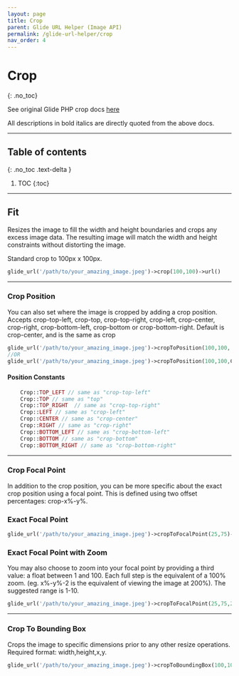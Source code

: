 ```yaml
---
layout: page
title: Crop
parent: Glide URL Helper (Image API)
permalink: /glide-url-helper/crop 
nav_order: 4
---
```


# Crop
{: .no_toc}

See original Glide PHP crop docs [here](https://glide.thephpleague.com/1.0/api/crop/)

All descriptions in bold italics are directly quoted from the above docs.

---------------------
## Table of contents
{: .no_toc .text-delta }

1. TOC
{:toc}
---


## Fit

Resizes the image to fill the width and height boundaries and crops any excess image data. The resulting image will
match the width and height constraints without distorting the image.

Standard crop to 100px x 100px.

```php 
glide_url('/path/to/your_amazing_image.jpeg')->crop(100,100)->url()
```
----------------------
### Crop Position

You can also set where the image is cropped by adding a crop position. Accepts crop-top-left, crop-top,
crop-top-right, crop-left, crop-center, crop-right, crop-bottom-left, crop-bottom or crop-bottom-right. Default is
crop-center, and is the same as crop

```php 
glide_url('/path/to/your_amazing_image.jpeg')->cropToPosition(100,100,'crop-top-left')->url()
//OR
glide_url('/path/to/your_amazing_image.jpeg')->cropToPosition(100,100,Crop::TOP_LEFT)->url()
```
#### Position Constants
```php
    Crop::TOP_LEFT // same as "crop-top-left"
    Crop::TOP // same as "top"
    Crop::TOP_RIGHT  // same as "crop-top-right"
    Crop::LEFT // same as "crop-left"
    Crop::CENTER // same as "crop-center"
    Crop::RIGHT // same as "crop-right"
    Crop::BOTTOM_LEFT // same as "crop-bottom-left"
    Crop::BOTTOM // same as "crop-bottom"
    Crop::BOTTOM_RIGHT // same as "crop-bottom-right"
```
----------------------
### Crop Focal Point

In addition to the crop position, you can be more specific about the exact crop position using a focal point. This is
defined using two offset percentages: crop-x%-y%.

### Exact Focal Point
```php 
glide_url('/path/to/your_amazing_image.jpeg')->cropToFocalPoint(25,75)->url()
```

### Exact Focal Point with Zoom
You may also choose to zoom into your focal point by providing a third value: a float between 1 and 100. 
Each full step is the equivalent of a 100% zoom. (eg. x%-y%-2 is the equivalent of viewing the image at 200%). The suggested range is 1-10.
```php 
glide_url('/path/to/your_amazing_image.jpeg')->cropToFocalPoint(25,75,2)->url()
```
----------------------
### Crop To Bounding Box
Crops the image to specific dimensions prior to any other resize operations. Required format: width,height,x,y.
```php 
glide_url('/path/to/your_amazing_image.jpeg')->cropToBoundingBox(100,100,915,155)->url()
```